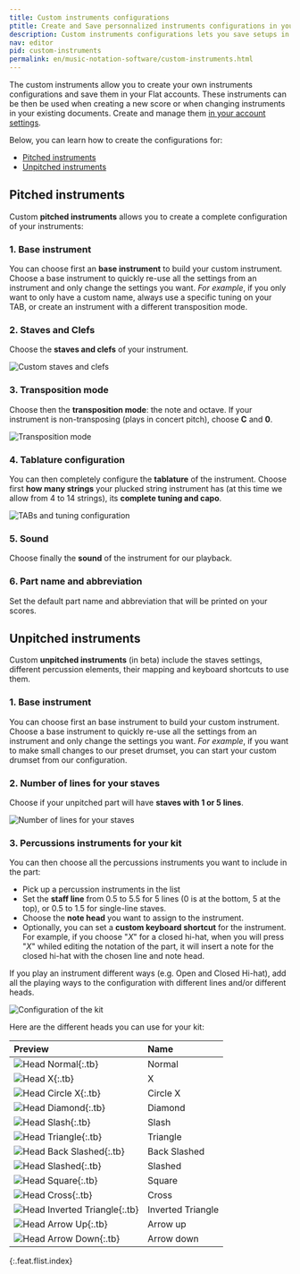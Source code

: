 ```yaml
---
title: Custom instruments configurations
ptitle: Create and Save personnalized instruments configurations in your account
description: Custom instruments configurations lets you save setups in your accounts and reuse them quickly when you create new sheet music, or add extra parts to an existing document
nav: editor
pid: custom-instruments
permalink: en/music-notation-software/custom-instruments.html
---
```


The custom instruments allow you to create your own instruments configurations and save them in your Flat accounts. These instruments can be then be used when creating a new score or when changing instruments in your existing documents. Create and manage them [in your account settings](https://flat.io/settings/account/instruments).

Below, you can learn how to create the configurations for:
* [Pitched instruments](#pitched-instruments)
* [Unpitched instruments](#unpitched-instruments)

## Pitched instruments

Custom **pitched instruments** allows you to create a complete configuration of your instruments:

### 1. Base instrument

You can choose first an **base instrument** to build your custom instrument. Choose a base instrument to quickly re-use all the settings from an instrument and only change the settings you want. *For example*, if you only want to only have a custom name, always use a specific tuning on your TAB, or create an instrument with a different transposition mode.

### 2. Staves and Clefs

Choose the **staves and clefs** of your instrument.

![Custom staves and clefs](/help/assets/img/editor/custom-instru-pitched-staves-clefs.png)

### 3. Transposition mode

Choose then the **transposition mode**: the note and octave. If your instrument is non-transposing (plays in concert pitch), choose **C** and **0**.

![Transposition mode](/help/assets/img/editor/custom-instru-pitched-transposition.png)

### 4. Tablature configuration

You can then completely configure the **tablature** of the instrument. Choose first **how many strings** your plucked string instrument has (at this time we allow from 4 to 14 strings), its **complete tuning and capo**.

![TABs and tuning configuration](/help/assets/img/editor/custom-instru-pitched-tablature.png)

### 5. Sound

Choose finally the **sound** of the instrument for our playback.

### 6. Part name and abbreviation

Set the default part name and abbreviation that will be printed on your scores.

## Unpitched instruments

Custom **unpitched instruments** (in beta) include the staves settings, different percussion elements, their mapping and keyboard shortcuts to use them.

### 1. Base instrument

You can choose first an base instrument to build your custom instrument. Choose a base instrument to quickly re-use all the settings from an instrument and only change the settings you want. *For example*, if you want to make small changes to our preset drumset, you can start your custom drumset from our configuration.

### 2. Number of lines for your staves

Choose if your unpitched part will have **staves with 1 or 5 lines**.

![Number of lines for your staves](/help/assets/img/editor/custom-instru-unpitched-lines.png)

### 3. Percussions instruments for your kit

You can then choose all the percussions instruments you want to include in the part:

* Pick up a percussion instruments in the list
* Set the **staff line** from 0.5 to 5.5 for 5 lines (0 is at the bottom, 5 at the top), or 0.5 to 1.5 for single-line staves.
* Choose the **note head** you want to assign to the instrument.
* Optionally, you can set a **custom keyboard shortcut** for the instrument. For example, if you choose "*X*" for a closed hi-hat, when you will press "*X*" whiled editing the notation of the part, it will insert a note for the closed hi-hat with the chosen line and note head.

If you play an instrument different ways (e.g. Open and Closed Hi-hat), add all the playing ways to the configuration with different lines and/or different heads.

![Configuration of the kit](/help/assets/img/editor/custom-instru-unpitched-instruments.png)

Here are the different heads you can use for your kit:

| Preview | Name |
|:--------|:-----|
| ![Head Normal](https://prod.flat-cdn.com/img/icons/editorActions/headNormal.svg){:.tb} | Normal |
| ![Head X](https://prod.flat-cdn.com/img/icons/editorActions/headX.svg){:.tb} | X |
| ![Head Circle X](https://prod.flat-cdn.com/img/icons/editorActions/headCircleX.svg){:.tb} | Circle X |
| ![Head Diamond](https://prod.flat-cdn.com/img/icons/editorActions/headDiamond.svg){:.tb} | Diamond |
| ![Head Slash](https://prod.flat-cdn.com/img/icons/editorActions/headSlash.svg){:.tb} | Slash |
| ![Head Triangle](https://prod.flat-cdn.com/img/icons/editorActions/headTriangle.svg){:.tb} | Triangle |
| ![Head Back Slashed](https://prod.flat-cdn.com/img/icons/editorActions/headBackSlashed.svg){:.tb} | Back Slashed |
| ![Head Slashed](https://prod.flat-cdn.com/img/icons/editorActions/headSlashed.svg){:.tb} | Slashed |
| ![Head Square](https://prod.flat-cdn.com/img/icons/editorActions/headSquare.svg){:.tb} | Square |
| ![Head Cross](https://prod.flat-cdn.com/img/icons/editorActions/headCross.svg){:.tb} | Cross |
| ![Head Inverted Triangle](https://prod.flat-cdn.com/img/icons/editorActions/headInvertedTriangle.svg){:.tb} | Inverted Triangle |
| ![Head Arrow Up](https://prod.flat-cdn.com/img/icons/editorActions/headArrowUp.svg){:.tb} | Arrow up |
| ![Head Arrow Down](https://prod.flat-cdn.com/img/icons/editorActions/headArrowDown.svg){:.tb} | Arrow down |
{:.feat.flist.index}
